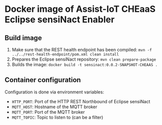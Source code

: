 # Docker image of Assist-IoT CHEaaS Eclipse sensiNact Enabler

## Build image

1. Make sure that the REST health endpoint has been compiled: `mvn -f ../../rest-health-endpoint/pom.xml clean install`
2. Prepares the Eclipse sensiNact repository: `mvn clean prepare-package`
3. Builds the image: `docker build -t sensinact:0.0.2-SNAPSHOT-CHEAAS .`

## Container configuration

Configuration is done via environment variables:

* `HTTP_PORT`: Port of the HTTP REST Northbound of Eclipse sensiNact
* `MQTT_HOST`: Hostname of the MQTT broker
* `MQTT_PORT`: Port of the MQTT broker
* `MQTT_TOPIC`: Topic to listen to (can be a filter)
